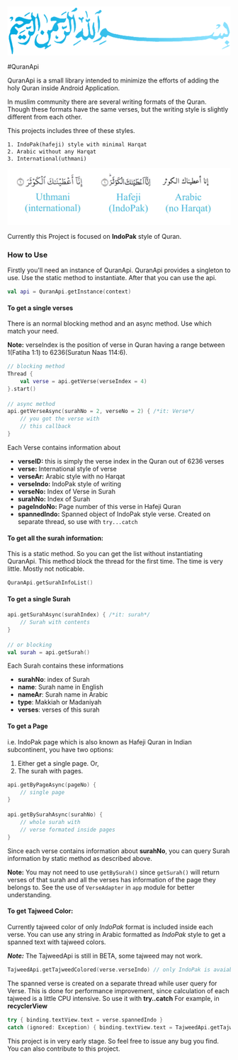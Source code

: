 ![](bismillah.png)

#QuranApi

QuranApi is a small library intended to minimize the
efforts of adding the holy Quran inside Android Application.

In muslim community there are several writing formats of the Quran. Though these
formats have the same verses, but the writing style is slightly different from each other.

This projects includes three of these styles.

    1. IndoPak(hafeji) style with minimal Harqat
    2. Arabic without any Harqat
    3. International(uthmani)

![](verse_styles.png)

Currently this Project is focused on **IndoPak** style of Quran.


### How to Use

Firstly you'll need an instance of QuranApi. QuranApi provides a singleton to use.
Use the static method to instantiate. After that you can use the api.

```kotlin
val api = QuranApi.getInstance(context)
```

#### To get a single verses

There is an normal blocking method and an async method. Use which match your need.

**Note:** verseIndex is the position of verse in Quran having a range between 1(Fatiha 1:1) to 6236(Suratun Naas 114:6).

```kotlin
// blocking method
Thread {
    val verse = api.getVerse(verseIndex = 4)
}.start()

// async method
api.getVerseAsync(surahNo = 2, verseNo = 2) { /*it: Verse*/
    // you got the verse with
    // this callback
}
```

Each Verse contains information about

- **verseID:** this is simply the verse index in the Quran out of 6236 verses
- **verse:** International style of verse
- **verseAr:** Arabic style with no Harqat
- **verseIndo:** IndoPak style of writing
- **verseNo:** Index of Verse in Surah
- **surahNo:** Index of Surah
- **pageIndoNo:** Page number of this verse in Hafeji Quran
- **spannedIndo:** Spanned object of IndoPak style verse. Created on separate thread, so use with `try...catch`

#### To get all the surah information:

This is a static method. So you can get the list without instantiating QuranApi.
This method block the thread for the first time. The time is very little. Mostly
not noticable.

```kotlin
QuranApi.getSurahInfoList()
```

#### To get a single Surah

```kotlin
api.getSurahAsync(surahIndex) { /*it: surah*/
    // Surah with contents
}

// or blocking
val surah = api.getSurah()
```

Each Surah contains these informations

- **surahNo**: index of Surah
- **name**: Surah name in English
- **nameAr**: Surah name in Arabic
- **type**: Makkiah or Madaniyah
- **verses**: verses of this surah

#### To get a Page
i.e. IndoPak page which is also known as Hafeji Quran in Indian subcontinent,
you have two options:

1. Either get a single page. Or,
2. The surah with pages.

```kotlin
api.getByPageAsync(pageNo) {
    // single page
}

api.getBySurahAsync(surahNo) {
    // whole surah with
    // verse formated inside pages
}
```

Since each verse contains information about **surahNo**,
you can query Surah information by static method as described above.

**Note:** You may not need to use `getBySurah()` since `getSurah()` will return verses of that surah
and all the verses has information of the page they belongs to. See the use of `VerseAdapter` in
`app` module for better understanding.

#### To get Tajweed Color:

Currently tajweed color of only *IndoPak* format is included inside each verse.
You can use any string in Arabic formatted as *IndoPak* style to get a spanned text with tajweed colors.

***Note:*** The TajweedApi is still in BETA, some tajweed may not work.

```kotlin
TajweedApi.getTajweedColored(verse.verseIndo) // only IndoPak is avaiable for now
```

The spanned verse is created on a separate thread while user query for Verse.
This is done for performance improvement, since calculation of each tajweed is a little CPU intensive.
So use it with **try..catch**
For example, in **recyclerView**

```kotlin
try { binding.textView.text = verse.spannedIndo }
catch (ignored: Exception) { binding.textView.text = TajweedApi.getTajweedColored(verse.verseIndo) }
```

This project is in very early stage. So feel free to issue any bug you find.
You can also contribute to this project.
